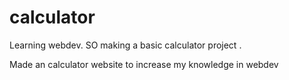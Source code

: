# calculator
Learning webdev. SO making a basic calculator project . 

Made an calculator website to increase my knowledge in webdev
![]()

